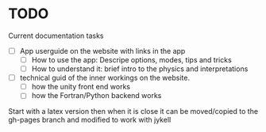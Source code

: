 # TODO

Current documentation tasks
- [ ] App userguide on the website with links in the app
    - [ ] How to use the app: Descripe options, modes, tips and tricks
    - [ ] How to understand it: brief intro to the physics and interpretations
- [ ] technical guid of the inner workings on the website.
    - [ ] how the unity front end works
    - [ ] how the Fortran/Python backend works

Start with a latex version then when it is close it can be moved/copied to the gh-pages branch and modified to work with jykell 
